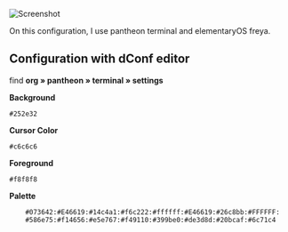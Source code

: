 ![Screenshot](http://i.imgur.com/FmnOulb.png)

On this configuration, I use pantheon terminal and elementaryOS freya.

## Configuration with dConf editor
find **org » pantheon » terminal » settings**

**Background**

`#252e32`

**Cursor Color**

`#c6c6c6`

**Foreground**

`#f8f8f8`

**Palette**

		#073642:#E46619:#14c4a1:#f6c222:#ffffff:#E46619:#26c8bb:#FFFFFF:
		#586e75:#f14656:#e5e767:#f49110:#399be0:#de3d8d:#20bcaf:#6c71c4
